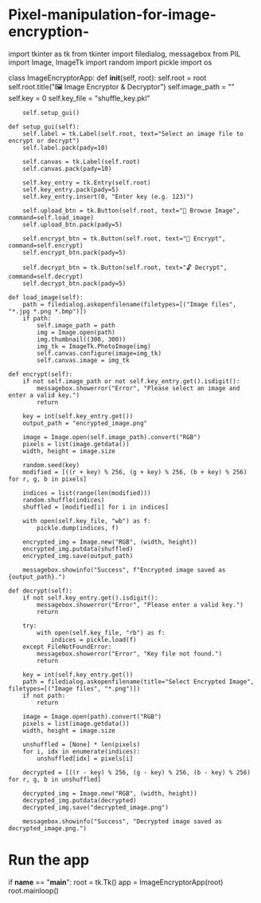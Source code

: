 # Pixel-manipulation-for-image-encryption-
import tkinter as tk
from tkinter import filedialog, messagebox
from PIL import Image, ImageTk
import random
import pickle
import os

class ImageEncryptorApp:
    def __init__(self, root):
        self.root = root
        self.root.title("🖼️ Image Encryptor & Decryptor")
        self.image_path = ""
        self.key = 0
        self.key_file = "shuffle_key.pkl"

        self.setup_gui()

    def setup_gui(self):
        self.label = tk.Label(self.root, text="Select an image file to encrypt or decrypt")
        self.label.pack(pady=10)

        self.canvas = tk.Label(self.root)
        self.canvas.pack(pady=10)

        self.key_entry = tk.Entry(self.root)
        self.key_entry.pack(pady=5)
        self.key_entry.insert(0, "Enter key (e.g. 123)")

        self.upload_btn = tk.Button(self.root, text="📂 Browse Image", command=self.load_image)
        self.upload_btn.pack(pady=5)

        self.encrypt_btn = tk.Button(self.root, text="🔐 Encrypt", command=self.encrypt)
        self.encrypt_btn.pack(pady=5)

        self.decrypt_btn = tk.Button(self.root, text="🔓 Decrypt", command=self.decrypt)
        self.decrypt_btn.pack(pady=5)

    def load_image(self):
        path = filedialog.askopenfilename(filetypes=[("Image files", "*.jpg *.png *.bmp")])
        if path:
            self.image_path = path
            img = Image.open(path)
            img.thumbnail((300, 300))
            img_tk = ImageTk.PhotoImage(img)
            self.canvas.configure(image=img_tk)
            self.canvas.image = img_tk

    def encrypt(self):
        if not self.image_path or not self.key_entry.get().isdigit():
            messagebox.showerror("Error", "Please select an image and enter a valid key.")
            return

        key = int(self.key_entry.get())
        output_path = "encrypted_image.png"

        image = Image.open(self.image_path).convert("RGB")
        pixels = list(image.getdata())
        width, height = image.size

        random.seed(key)
        modified = [((r + key) % 256, (g + key) % 256, (b + key) % 256) for r, g, b in pixels]

        indices = list(range(len(modified)))
        random.shuffle(indices)
        shuffled = [modified[i] for i in indices]

        with open(self.key_file, "wb") as f:
            pickle.dump(indices, f)

        encrypted_img = Image.new("RGB", (width, height))
        encrypted_img.putdata(shuffled)
        encrypted_img.save(output_path)

        messagebox.showinfo("Success", f"Encrypted image saved as {output_path}.")

    def decrypt(self):
        if not self.key_entry.get().isdigit():
            messagebox.showerror("Error", "Please enter a valid key.")
            return

        try:
            with open(self.key_file, "rb") as f:
                indices = pickle.load(f)
        except FileNotFoundError:
            messagebox.showerror("Error", "Key file not found.")
            return

        key = int(self.key_entry.get())
        path = filedialog.askopenfilename(title="Select Encrypted Image", filetypes=[("Image files", "*.png")])
        if not path:
            return

        image = Image.open(path).convert("RGB")
        pixels = list(image.getdata())
        width, height = image.size

        unshuffled = [None] * len(pixels)
        for i, idx in enumerate(indices):
            unshuffled[idx] = pixels[i]

        decrypted = [((r - key) % 256, (g - key) % 256, (b - key) % 256) for r, g, b in unshuffled]

        decrypted_img = Image.new("RGB", (width, height))
        decrypted_img.putdata(decrypted)
        decrypted_img.save("decrypted_image.png")

        messagebox.showinfo("Success", "Decrypted image saved as decrypted_image.png.")


# Run the app
if __name__ == "__main__":
    root = tk.Tk()
    app = ImageEncryptorApp(root)
    root.mainloop()
